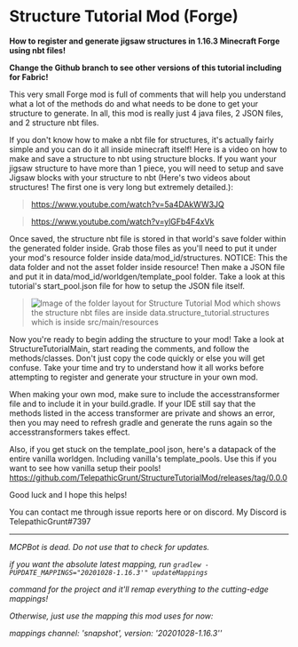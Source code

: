 # Structure Tutorial Mod (Forge)
**How to register and generate jigsaw structures in 1.16.3 Minecraft Forge using nbt files!**

**Change the Github branch to see other versions of this tutorial including for Fabric!**
 
 This very small Forge mod is full of comments that will help you understand what a lot of the methods do and what needs to be done to get your structure to generate. In all, this mod is really just 4 java files, 2 JSON files, and 2 structure nbt files.  

If you don't know how to make a nbt file for structures, it's actually fairly simple and you can do it all inside minecraft itself! Here is a video on how to make and save a structure to nbt using structure blocks. If you want your jigsaw structure to have more than 1 piece, you will need to setup and save Jigsaw blocks with your structure to nbt (Here's two videos about structures! The first one is very long but extremely detailed.): 
>https://www.youtube.com/watch?v=5a4DAkWW3JQ

>https://www.youtube.com/watch?v=ylGFb4F4xVk  


Once saved, the structure nbt file is stored in that world's save folder within the generated folder inside. Grab those files as you'll need to put it under your mod's resource folder inside data/mod_id/structures. NOTICE: This the data folder and not the asset folder inside resource! Then make a JSON file and put it in data/mod_id/worldgen/template_pool folder. Take a look at this tutorial's start_pool.json file for how to setup the JSON file itself.
>![Image of the folder layout for Structure Tutorial Mod which shows the structure nbt files are inside data.structure_tutorial.structures which is inside src/main/resources](https://i.imgur.com/Q4FLSOT.png)


Now you're ready to begin adding the structure to your mod! Take a look at StructureTutorialMain, start reading the comments, and follow the methods/classes. Don't just copy the code quickly or else you will get confuse. Take your time and try to understand how it all works before attempting to register and generate your structure in your own mod.

When making your own mod, make sure to include the accesstransformer file and to include it in your build.gradle. If your IDE still say that the methods listed in the access transformer are private and shows an error, then you may need to refresh gradle and generate the runs again so the accesstransformers takes effect.

Also, if you get stuck on the template_pool json, here's a datapack of the entire vanilla worldgen. Including vanilla's template_pools. Use this if you want to see how vanilla setup their pools! https://github.com/TelepathicGrunt/StructureTutorialMod/releases/tag/0.0.0

Good luck and I hope this helps!

You can contact me through issue reports here or on discord. My Discord is TelepathicGrunt#7397

------------------

_MCPBot is dead. Do not use that to check for updates._

_if you want the absolute latest mapping, run ` gradlew -PUPDATE_MAPPINGS="20201028-1.16.3'" updateMappings `_

_command for the project and it'll remap everything to the cutting-edge mappings!_

_Otherwise, just use the mapping this mod uses for now:_

_mappings channel: 'snapshot', version: '20201028-1.16.3''_
 
